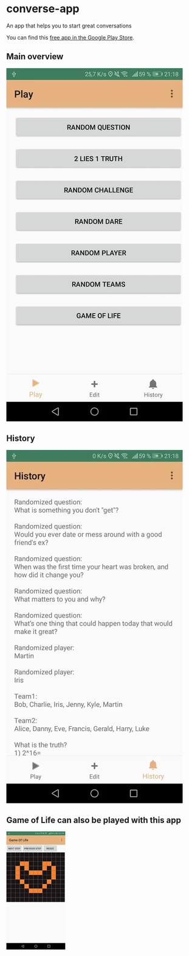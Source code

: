 # converse-app
An app that helps you to start great conversations

You can find this [free app in the Google Play Store](https://play.google.com/store/apps/details?id=de.sscholz.converse).

## Main overview
![alt](screenshots/screenshot1.png "Text")

## History
![alt](screenshots/screenshot2.png "Text")

## Game of Life can also be played with this app
![alt](screenshots/screenshot3.png "Text")
